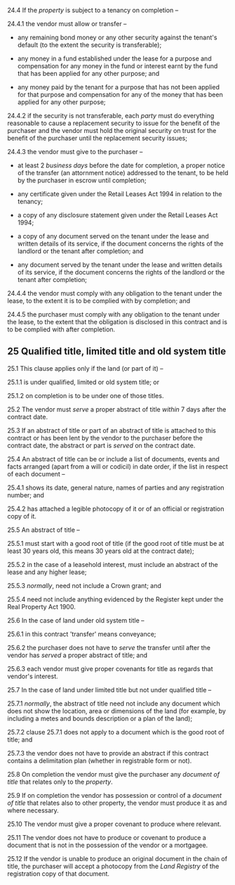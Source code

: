24.4 If the *property* is subject to a tenancy on completion –

24.4.1 the vendor must allow or transfer –

* any remaining bond money or any other security against the tenant's default (to the extent the security is transferable);

* any money in a fund established under the lease for a purpose and compensation for any money in the fund or interest earnt by the fund that has been applied for any other purpose; and

* any money paid by the tenant for a purpose that has not been applied for that purpose and compensation for any of the money that has been applied for any other purpose;

24.4.2 if the security is not transferable, each *party* must do everything reasonable to cause a replacement security to issue for the benefit of the purchaser and the vendor must hold the original security on trust for the benefit of the purchaser until the replacement security issues;

24.4.3 the vendor must give to the purchaser –

* at least 2 *business days* before the date for completion, a proper notice of the transfer (an attornment notice) addressed to the tenant, to be held by the purchaser in escrow until completion;

* any certificate given under the Retail Leases Act 1994 in relation to the tenancy;

* a copy of any disclosure statement given under the Retail Leases Act 1994;

* a copy of any document served on the tenant under the lease and written details of its service, if the document concerns the rights of the landlord or the tenant after completion; and

* any document served by the tenant under the lease and written details of its service, if the document concerns the rights of the landlord or the tenant after completion;

24.4.4 the vendor must comply with any obligation to the tenant under the lease, to the extent it is to be complied with by completion; and

24.4.5 the purchaser must comply with any obligation to the tenant under the lease, to the extent that the obligation is disclosed in this contract and is to be complied with after completion.

## 25 Qualified title, limited title and old system title

25.1 This clause applies only if the land (or part of it) –

25.1.1 is under qualified, limited or old system title; or

25.1.2 on completion is to be under one of those titles.

25.2 The vendor must *serve* a proper abstract of title *within* 7 days after the contract date.

25.3 If an abstract of title or part of an abstract of title is attached to this contract or has been lent by the vendor to the purchaser before the contract date, the abstract or part is *served* on the contract date.

25.4 An abstract of title can be or include a list of documents, events and facts arranged (apart from a will or codicil) in date order, if the list in respect of each document –

25.4.1 shows its date, general nature, names of parties and any registration number; and

25.4.2 has attached a legible photocopy of it or of an official or registration copy of it.

25.5 An abstract of title –

25.5.1 must start with a good root of title (if the good root of title must be at least 30 years old, this means 30 years old at the contract date);

25.5.2 in the case of a leasehold interest, must include an abstract of the lease and any higher lease;

25.5.3 *normally*, need not include a Crown grant; and

25.5.4 need not include anything evidenced by the Register kept under the Real Property Act 1900.

25.6 In the case of land under old system title –

25.6.1 in this contract 'transfer' means conveyance;

25.6.2 the purchaser does not have to *serve* the transfer until after the vendor has *served* a proper abstract of title; and

25.6.3 each vendor must give proper covenants for title as regards that vendor's interest.

25.7 In the case of land under limited title but not under qualified title –

25.7.1 *normally*, the abstract of title need not include any document which does not show the location, area or dimensions of the land (for example, by including a metes and bounds description or a plan of the land);

25.7.2 clause 25.7.1 does not apply to a document which is the good root of title; and

25.7.3 the vendor does not have to provide an abstract if this contract contains a delimitation plan (whether in registrable form or not).

25.8 On completion the vendor must give the purchaser any *document of title* that relates only to the *property*.

25.9 If on completion the vendor has possession or control of a *document of title* that relates also to other property, the vendor must produce it as and where necessary.

25.10 The vendor must give a proper covenant to produce where relevant.

25.11 The vendor does not have to produce or covenant to produce a document that is not in the possession of the vendor or a mortgagee.

25.12 If the vendor is unable to produce an original document in the chain of title, the purchaser will accept a photocopy from the *Land Registry* of the registration copy of that document.